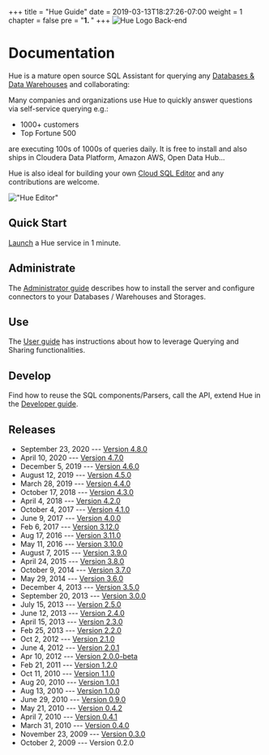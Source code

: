 +++
title = "Hue Guide"
date = 2019-03-13T18:27:26-07:00
weight = 1
chapter = false
pre = "<b>1. </b>"
+++
![Hue Logo Back-end](/images/hue_logo.png)

<h1>Documentation</h1>

Hue is a mature open source SQL Assistant for querying any [Databases & Data Warehouses](/administrator/configuration/connectors/) and collaborating:

Many companies and organizations use Hue to quickly answer questions via self-service querying e.g.:

* 1000+ customers
* Top Fortune 500

are executing 100s of 1000s of queries daily. It is free to install and also ships in Cloudera Data Platform, Amazon AWS, Open Data Hub...

Hue is also ideal for building your own [Cloud SQL Editor](/developer/components/) and any contributions are welcome.

!["Hue Editor"](https://cdn.gethue.com/uploads/2020/04/hue-4.7.png)


Quick Start
-----------
[Launch](/quickstart/) a Hue service in 1 minute.

Administrate
------------
The [Administrator guide](administrator/index.html) describes how to install the server and configure connectors to your Databases / Warehouses and Storages.

Use
---
The [User guide](user/index.html) has instructions about how to leverage Querying and Sharing functionalities.

Develop
-------
Find how to reuse the SQL components/Parsers, call the API, extend Hue in the [Developer guide](developer/index.html).

Releases
--------

* September 23, 2020 --- [Version 4.8.0](releases/release-notes-4.8.0/index.html)
* April 10, 2020 --- [Version 4.7.0](releases/release-notes-4.7.0/index.html)
* December 5, 2019 --- [Version 4.6.0](releases/release-notes-4.6.0/index.html)
* August 12, 2019 --- [Version 4.5.0](releases/release-notes-4.5.0/index.html)
* March 28, 2019 --- [Version 4.4.0](releases/release-notes-4.4.0/index.html)
* October 17, 2018 --- [Version 4.3.0](releases/release-notes-4.3.0/index.html)
* April 4, 2018 --- [Version 4.2.0](releases/release-notes-4.2.0/index.html)
* October 4, 2017 --- [Version 4.1.0](releases/release-notes-4.1.0/index.html)
* June 9, 2017 --- [Version 4.0.0](releases/release-notes-4.0.0/index.html)
* Feb 6, 2017 --- [Version 3.12.0](releases/release-notes-3.12.0/index.html)
* Aug 17, 2016 --- [Version 3.11.0](releases/release-notes-3.11.0/index.html)
* May 11, 2016 --- [Version 3.10.0](releases/release-notes-3.10.0/index.html)
* August 7, 2015 --- [Version 3.9.0](releases/release-notes-3.9.0/index.html)
* April 24, 2015 --- [Version 3.8.0](releases/release-notes-3.8.0/index.html)
* October 9, 2014 --- [Version 3.7.0](releases/release-notes-3.7.0/index.html)
* May 29, 2014 --- [Version 3.6.0](releases/release-notes-3.6.0/index.html)
* December 4, 2013 --- [Version 3.5.0](releases/release-notes-3.5.0/index.html)
* September 20, 2013 --- [Version 3.0.0](releases/release-notes-3.0.0/index.html)
* July 15, 2013 --- [Version 2.5.0](releases/release-notes-2.5.0/index.html)
* June 12, 2013 --- [Version 2.4.0](releases/release-notes-2.4.0/index.html)
* April 15, 2013 --- [Version 2.3.0](releases/release-notes-2.3.0/index.html)
* Feb 25, 2013 --- [Version 2.2.0](releases/release-notes-2.2.0/index.html)
* Oct 2, 2012 --- [Version 2.1.0](releases/release-notes-2.1.0/index.html)
* June 4, 2012 --- [Version 2.0.1](releases/release-notes-2.0.1/index.html)
* Apr 10, 2012 --- [Version 2.0.0-beta](releases/release-notes-2.0.0-beta/index.html)
* Feb 21, 2011 --- [Version 1.2.0](releases/release-notes-1.2.0/index.html)
* Oct 11, 2010 --- [Version 1.1.0](releases/release-notes-1.1.0/index.html)
* Aug 20, 2010 --- [Version 1.0.1](releases/release-notes-1.0.1/index.html)
* Aug 13, 2010 --- [Version 1.0.0](releases/release-notes-1.0.0/index.html)
* June 29, 2010 --- [Version 0.9.0](releases/release-notes-0.9.0/index.html)
* May 21, 2010 --- [Version 0.4.2](releases/release-notes-0.4.2/index.html)
* April 7, 2010 --- [Version 0.4.1](releases/release-notes-0.4.1/index.html)
* March 31, 2010 --- [Version 0.4.0](releases/release-notes-0.4.0/index.html)
* November 23, 2009 --- [Version 0.3.0](releases/release-notes-0.3.0/index.html)
* October 2, 2009 --- Version 0.2.0
